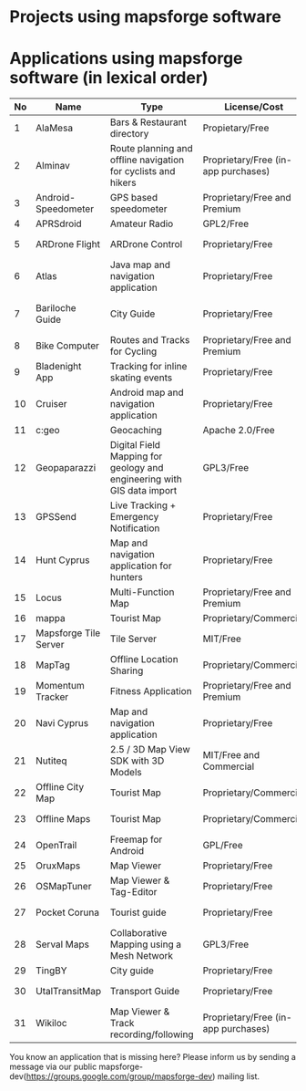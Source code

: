 # Projects using mapsforge software

# Applications using mapsforge software (in lexical order)

|**No**|**Name**|**Type**|**License/Cost**|**Sources**|**URL**|
|------|--------|--------|----------------|-----------|-------|
| 1 | AlaMesa | Bars & Restaurant directory | Propietary/Free | Closed | http://www.alamesacuba.com/en/products/apps/ |
| 2 | Alminav | Route planning and offline navigation for cyclists and hikers | Proprietary/Free (in-app purchases) | Closed | http://wiki.openstreetmap.org/wiki/Alminav |
| 3 | Android-Speedometer | GPS based speedometer | Proprietary/Free and Premium | Closed | https://play.google.com/store/apps/details?id=de.meditgbr.android.tacho |
| 4 | APRSdroid | Amateur Radio | GPL2/Free | Open | http://aprsdroid.org/ |
| 5 | ARDrone Flight | ARDrone Control | Proprietary/Free | Closed | https://play.google.com/store/apps/details?id=meavydev.ARDrone |
| 6 | Atlas | Java map and navigation application | Proprietary/Free | Closed | http://wiki.openstreetmap.org/wiki/Atlas_(navigation_application) |
| 7 | Bariloche Guide | City Guide | Proprietary/Free | Closed | https://play.google.com/store/apps/details?id=com.animus.guideapp https://itunes.apple.com/us/app/guia-bariloche/id900219349 |
| 8 | Bike Computer | Routes and Tracks for Cycling | Proprietary/Free and Premium | Closed | https://play.google.com/store/apps/details?id=de.rooehler.bikecomputer |
| 9 | Bladenight App | Tracking for inline skating events | Proprietary/Free | Closed | https://play.google.com/store/apps/details?id=fr.ocroquette.bladenight |
| 10 | Cruiser | Android map and navigation application | Proprietary/Free | Closed | http://wiki.openstreetmap.org/wiki/Cruiser |
| 11 | c:geo | Geocaching | Apache 2.0/Free | Open | https://github.com/cgeo/ |
| 12 | Geopaparazzi| Digital Field Mapping for geology and engineering with GIS data import | GPL3/Free | Open | http://www.geopaparazzi.eu |
| 13 | GPSSend | Live Tracking + Emergency Notification | Proprietary/Free | Closed | https://play.google.com/store/apps/details?id=com.tinkerpete.gps |
| 14 | Hunt Cyprus | Map and navigation application for hunters | Proprietary/Free | Closed | https://play.google.com/store/apps/details?id=gr.talent.cyprusHunt |
| 15 | Locus | Multi-Function Map | Proprietary/Free and Premium | Closed | http://www.locusmap.eu/ |
| 16 | mappa | Tourist Map | Proprietary/Commercial | Closed | http://mynativeguide.com/ |
| 17 | Mapsforge Tile Server | Tile Server | MIT/Free | Open | https://github.com/develar/mapsforge-tile-server |
| 18 | MapTag | Offline Location Sharing | Proprietary/Commercial | Closed | http://www.rockethub.com/projects/9335-maptag |
| 19 | Momentum Tracker | Fitness Application | Proprietary/Free and Premium | Closed | https://play.google.com/store/apps/details?id=com.momentum_tracker.android |
| 20 | Navi Cyprus | Map and navigation application | Proprietary/Free | Closed | https://play.google.com/store/apps/details?id=gr.talent.cyprus.navi |
| 21 | Nutiteq | 2.5 / 3D Map View SDK with 3D Models | MIT/Free and Commercial | Open | https://github.com/nutiteq/hellomap3d |
| 22 | Offline City Map | Tourist Map | Proprietary/Commercial | Closed | http://topobyte.de/ |
| 23 | Offline Maps | Tourist Map | Proprietary/Commercial | Closed | https://play.google.com/store/apps/developer?id=applantation.com |
| 24 | OpenTrail | Freemap for Android | GPL/Free | Open | http://wiki.openstreetmap.org/wiki/OpenTrail |
| 25 | OruxMaps | Map Viewer | Proprietary/Free | Closed | http://www.oruxmaps.com/ |
| 26 | OSMapTuner | Map Viewer & Tag-Editor | Proprietary/Free | Closed | http://osmaptuner.salzburgresearch.at/ |
| 27 | Pocket Coruna | Tourist guide | Proprietary/Free | Closed | https://play.google.com/store/apps/details?id=com.dolphinziyo.corunaentubolsillo&hl=en |
| 28 | Serval Maps | Collaborative Mapping using a Mesh Network | GPL3/Free | Open | http://developer.servalproject.org/dokuwiki/doku.php?id=content:servalmaps:main_page |
| 29 | TingBY | City guide | Proprietary/Free | Closed | http://ting.by/ |
| 30 | UtalTransitMap | Transport Guide | Proprietary/Free | Closed | https://play.google.com/store/apps/details?id=com.mdmitry1973.utahtransitmap&hl=en |
| 31 | Wikiloc | Map Viewer & Track recording/following | Proprietary/Free (in-app purchases) | Closed | http://www.wikiloc.com/outdoor-navigation-app |


You know an application that is missing here? Please inform us by sending a message via our public mapsforge-dev(https://groups.google.com/group/mapsforge-dev) mailing list.
